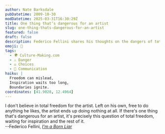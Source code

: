 ```yaml
---
author: Nate Barksdale
pubDatetime: 2009-10-30
modDatetime: 2025-03-31T16:30:29Z
title: One thing that’s dangerous for an artist
slug: one-thing-thats-dangerous-for-an-artist
featured: false
draft: false
description: Federico Fellini shares his thoughts on the dangers of total freedom for artists.
emoji: 🎨
tags:
  - 🌍 Culture-Making.com
  - ⚠️ Danger
  - ⚖️ Choices
  - 💬 Communication
haiku: |
  Freedom can mislead,  
  Inspiration waits too long,  
  Boundaries ignite.
coordinates: [41.9028, 12.4964]
---
```


I don't believe in total freedom for the artist. Left on his own, free to do anything he likes, the artist ends up doing nothing at all. If there's one thing that's dangerous for an artist, it's precisely this question of total freedom, waiting for inspiration and the rest of it.  
--Federico Fellini, [_I'm a Born Liar_](https://www.google.com/search?q=%22_I%27m%20a%20Born%20Liar_%22%20amazon.com)

